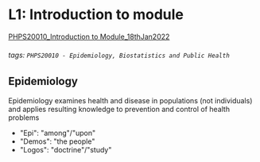 # L1: Introduction to module
[PHPS20010_Introduction to Module_18thJan2022](https://brightspace.ucd.ie/d2l/le/content/158326/viewContent/1798241/View)
###### tags: `PHPS20010 - Epidemiology, Biostatistics and Public Health`

## Epidemiology
Epidemiology examines health and disease in populations (not individuals) and applies resulting knowledge to prevention and control of health problems
- "Epi": "among"/"upon"
- "Demos": "the people"
- "Logos": "doctrine"/"study"
